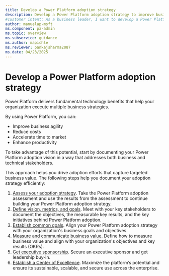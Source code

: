 ```yaml
---
title: Develop a Power Platform adoption strategy
description: Develop a Power Platform adoption strategy to improve business agility, reduce costs, and enhance productivity. Start by documenting your vision and goals.
#customer intent: As a business leader, I want to develop a Power Platform adoption strategy so that my organization can improve business agility, reduce costs, and enhance productivity.
author: manuelap-msft
ms.component: pa-admin
ms.topic: overview
ms.subservice: guidance
ms.author: mapichle
ms.reviewer: pankajsharma2087
ms.date: 04/23/2025
---
```


# Develop a Power Platform adoption strategy

Power Platform delivers fundamental technology benefits that help your organization execute multiple business strategies. 

By using Power Platform, you can:

- Improve business agility
- Reduce costs
- Accelerate time to market
- Enhance productivity

To take advantage of this potential, start by documenting your Power Platform adoption vision in a way that addresses both business and technical stakeholders.

This approach helps you drive adoption efforts that capture targeted business value. The following steps help you document your adoption strategy efficiently:

1. [Assess your adoption strategy](take-assessment.md). Take the Power Platform adoption assessment and use the results from the assessment to continue building your Power Platform adoption strategy.
1. [Define vision, metrics, and goals](vision.md). Meet with your key stakeholders to document the objectives, the measurable key results, and the key initiatives behind Power Platform adoption.
1. [Establish common goals](common-vision/vision-overview.md). Align your Power Platform adoption strategy with your organization's business goals and objectives.
1. [Measure and communicate business value](business-value.md). Define how to measure business value and align with your organization's objectives and key results (OKRs).
1. [Get executive sponsorship](executive-sponsorship.md). Secure an executive sponsor and get leadership buy-in.
1. [Establish a Center of Excellence](coe.md). Maximize the platform’s potential and ensure its sustainable, scalable, and secure use across the enterprise.
